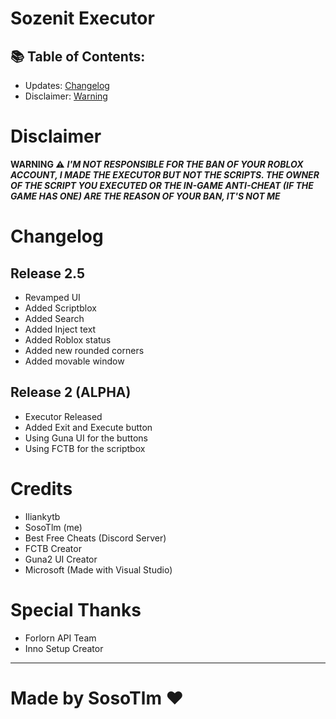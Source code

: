 # Sozenit Executor

## 📚 Table of Contents:
- Updates: [Changelog](#Changelog)
- Disclaimer: [Warning](#Disclaimer)

# Disclaimer
**WARNING ⚠**
***__I'M NOT RESPONSIBLE FOR THE BAN OF YOUR ROBLOX ACCOUNT, I MADE THE EXECUTOR BUT NOT THE SCRIPTS. THE OWNER OF THE SCRIPT YOU EXECUTED OR THE IN-GAME ANTI-CHEAT (IF THE GAME HAS ONE) ARE THE REASON OF YOUR BAN, IT'S NOT ME__***

# Changelog
## Release 2.5

- Revamped UI
- Added Scriptblox
- Added Search
- Added Inject text
- Added Roblox status
- Added new rounded corners
- Added movable window

## Release 2 (ALPHA)
- Executor Released
- Added Exit and Execute button
- Using Guna UI for the buttons
- Using FCTB for the scriptbox

# Credits
- Iliankytb
- SosoTlm (me)
- Best Free Cheats (Discord Server)
- FCTB Creator
- Guna2 UI Creator
- Microsoft (Made with Visual Studio)

# Special Thanks
- Forlorn API Team
- Inno Setup Creator

---
# Made by SosoTlm ❤
